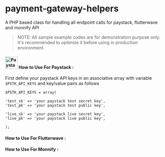 # payment-gateway-helpers
A PHP based class for handling all endpoint calls for paystack, flutterwave and monnify API

> NOTE: All sample example codes are for demonstration purpose only. It's recommended to optimize it before using in production environment.


#### <a href="https://www.paystack.com/" target="_blank" rel="noreferrer"><img src="https://ruralfarmershub.com/assets/media/icons/app/payment/paystack-icon.svg" title="Paystack" alt="Paystack" width="40" height="40"/></a>&nbsp;How to Use For Paystack :
First define your paystack API keys in an associative array with variable `$PSTK_API_KEYS` and key/value pairs as follows 
```
$PSTK_API_KEYS = array(

'test_sk' => 'your paystack test secret key',
'test_pk' => 'your paystack test public key', 
		
'live_sk' => 'your paystack live secret key',
'live_pk' => 'your paystack live public key',
		
);

```

#### How to Use For Flutterwave :

#### How to Use For Monnify :
   
